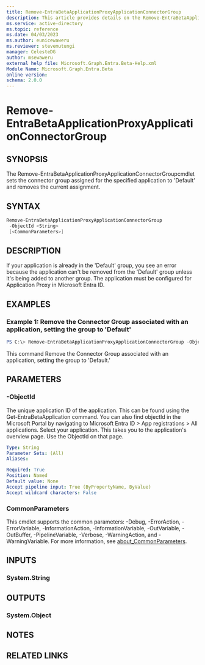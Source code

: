 ```yaml
---
title: Remove-EntraBetaApplicationProxyApplicationConnectorGroup
description: This article provides details on the Remove-EntraBetaApplicationProxyApplicationConnectorGroup command.
ms.service: active-directory
ms.topic: reference
ms.date: 04/03/2023
ms.author: eunicewaweru
ms.reviewer: stevemutungi
manager: CelesteDG
author: msewaweru
external help file: Microsoft.Graph.Entra.Beta-Help.xml
Module Name: Microsoft.Graph.Entra.Beta
online version:
schema: 2.0.0
---
```


# Remove-EntraBetaApplicationProxyApplicationConnectorGroup

## SYNOPSIS
The Remove-EntraBetaApplicationProxyApplicationConnectorGroupcmdlet sets the connector group assigned for the specified application to 'Default' and removes the current assignment.

## SYNTAX

```powershell
Remove-EntraBetaApplicationProxyApplicationConnectorGroup
 -ObjectId <String> 
 [<CommonParameters>]
```

## DESCRIPTION
If your application is already in the 'Default' group, you see an error because the application can't be removed from the 'Default' group unless it's being added to another group.
The application must be configured for Application Proxy in Microsoft Entra ID.

## EXAMPLES

### Example 1: Remove the Connector Group associated with an application, setting the group to 'Default'

```POWERSHELL
PS C:\> Remove-EntraBetaApplicationProxyApplicationConnectorGroup -ObjectId 59462d3c-a1bc-40a0-9bed-be799357ebce
```

This command Remove the Connector Group associated with an application, setting the group to 'Default.'

## PARAMETERS

### -ObjectId
The unique application ID of the application.
This can be found using the Get-EntraBetaApplication command.
You can also find objectId  in the Microsoft Portal by navigating to Microsoft Entra ID > App registrations > All applications. Select your application. This takes you to the application's overview page. Use the ObjectId on that page.

```yaml
Type: String
Parameter Sets: (All)
Aliases:

Required: True
Position: Named
Default value: None
Accept pipeline input: True (ByPropertyName, ByValue)
Accept wildcard characters: False
```

### CommonParameters
This cmdlet supports the common parameters: -Debug, -ErrorAction, -ErrorVariable, -InformationAction, -InformationVariable, -OutVariable, -OutBuffer, -PipelineVariable, -Verbose, -WarningAction, and -WarningVariable. For more information, see [about_CommonParameters](http://go.microsoft.com/fwlink/?LinkID=113216).

## INPUTS

### System.String
## OUTPUTS

### System.Object
## NOTES

## RELATED LINKS